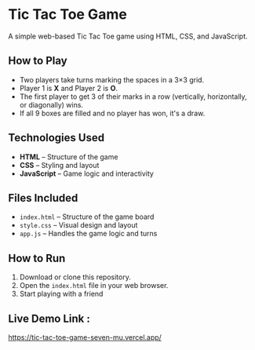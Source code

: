 # Tic Tac Toe Game 

A simple web-based Tic Tac Toe game using HTML, CSS, and JavaScript.

##  How to Play

- Two players take turns marking the spaces in a 3×3 grid.
- Player 1 is **X** and Player 2 is **O**.
- The first player to get 3 of their marks in a row (vertically, horizontally, or diagonally) wins.
- If all 9 boxes are filled and no player has won, it's a draw.

##  Technologies Used

- **HTML** – Structure of the game
- **CSS** – Styling and layout
- **JavaScript** – Game logic and interactivity

## Files Included

- `index.html` – Structure of the game board
- `style.css` – Visual design and layout
- `app.js` – Handles the game logic and turns

##  How to Run

1. Download or clone this repository.
2. Open the `index.html` file in your web browser.
3. Start playing with a friend

## Live Demo Link :
https://tic-tac-toe-game-seven-mu.vercel.app/
